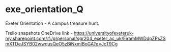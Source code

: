# exe_orientation_Q
Exeter Orientation - A campus treasure hunt.

Trello snapshots OneDrive link - https://universityofexeteruk-my.sharepoint.com/:f:/g/personal/sgr204_exeter_ac_uk/EiramMWDdpZPsZSmXTDeJSYB02wwqusQeO5zBiNxmlBoGA?e=JcT9Cg